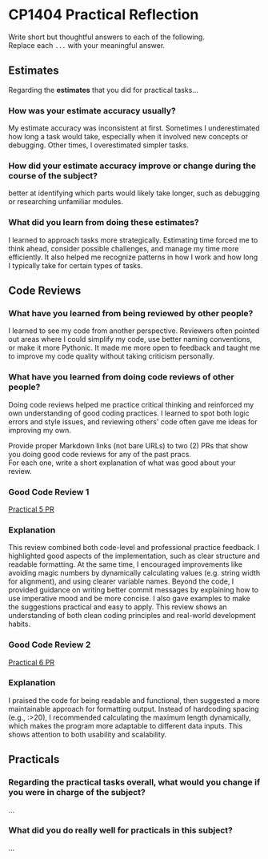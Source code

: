 # CP1404 Practical Reflection

Write short but thoughtful answers to each of the following.  
Replace each `...` with your meaningful answer.

## Estimates

Regarding the **estimates** that you did for practical tasks...

### How was your estimate accuracy usually?

My estimate accuracy was inconsistent at first. Sometimes I underestimated how long a task would take, especially when
it involved new concepts or debugging. Other times, I overestimated simpler tasks.

### How did your estimate accuracy improve or change during the course of the subject?

better at identifying which parts would likely take longer, such as debugging or researching unfamiliar modules.

### What did you learn from doing these estimates?

I learned to approach tasks more strategically. Estimating time forced me to think ahead, consider possible challenges,
and manage my time more efficiently. It also helped me recognize patterns in how I work and how long I typically take
for certain types of tasks.

## Code Reviews

### What have you learned from being reviewed by other people?

I learned to see my code from another perspective. Reviewers often pointed out areas where I could simplify my code, use
better naming conventions, or make it more Pythonic. It made me more open to feedback and taught me to improve my code
quality without taking criticism personally.

### What have you learned from doing code reviews of other people?

Doing code reviews helped me practice critical thinking and reinforced my own understanding of good coding practices. I
learned to spot both logic errors and style issues, and reviewing others' code often gave me ideas for improving my own.

Provide proper Markdown links (not bare URLs) to two (2) PRs that show you doing good code reviews for any of the past
pracs.  
For each one, write a short explanation of what was good about your review.

### Good Code Review 1

[Practical 5 PR](https://github.com/lzhpeng/CP1404-practicals/pull/1#issuecomment-3040969367)

### Explanation

This review combined both code-level and professional practice feedback. I highlighted good aspects of the
implementation, such as clear structure and readable formatting. At the same time, I encouraged improvements like
avoiding magic numbers by dynamically calculating values (e.g. string width for alignment), and using clearer variable
names. Beyond the code, I provided guidance on writing better commit messages by explaining how to use imperative mood
and be more concise. I also gave examples to make the suggestions practical and easy to apply. This review shows an
understanding of both clean coding principles and real-world development habits.

### Good Code Review 2

[Practical 6 PR](https://github.com/luchuanjun/cp1404practicals/pull/2#issuecomment-3066718928)

### Explanation

I praised the code for being readable and functional, then suggested a more maintainable approach for formatting output.
Instead of hardcoding spacing (e.g., :>20), I recommended calculating the maximum length dynamically, which makes the
program more adaptable to different data inputs. This shows attention to both usability and scalability.

## Practicals

### Regarding the **practical tasks** overall, what would you change if you were in charge of the subject?

...

### What did you do really well for practicals in this subject?

...
